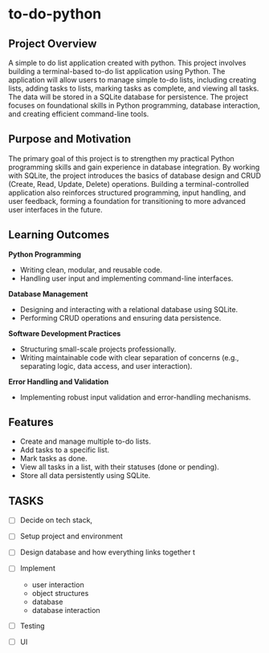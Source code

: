 # to-do-python
## Project Overview
A simple to do list application created with python. 
This project involves building a terminal-based to-do list application using Python. The application will allow users to manage simple to-do lists, including creating lists, adding tasks to lists, marking tasks as complete, and viewing all tasks. The data will be stored in a SQLite database for persistence. The project focuses on foundational skills in Python programming, database interaction, and creating efficient command-line tools.

## Purpose and Motivation
The primary goal of this project is to strengthen my practical Python programming skills and gain experience in database integration. By working with SQLite, the project introduces the basics of database design and CRUD (Create, Read, Update, Delete) operations. Building a terminal-controlled application also reinforces structured programming, input handling, and user feedback, forming a foundation for transitioning to more advanced user interfaces in the future.

## Learning Outcomes
**Python Programming**
- Writing clean, modular, and reusable code.
- Handling user input and implementing command-line interfaces.

**Database Management**
- Designing and interacting with a relational database using SQLite.
- Performing CRUD operations and ensuring data persistence.

**Software Development Practices**
- Structuring small-scale projects professionally.
- Writing maintainable code with clear separation of concerns (e.g., separating logic, data access, and user interaction).

**Error Handling and Validation**
- Implementing robust input validation and error-handling mechanisms.

## Features
- Create and manage multiple to-do lists.
- Add tasks to a specific list.
- Mark tasks as done.
- View all tasks in a list, with their statuses (done or pending).
- Store all data persistently using SQLite.

## TASKS
- [ ] Decide on tech stack,
- [ ] Setup project and environment
- [ ] Design database and how everything links together t
- [ ] Implement
  * user interaction
  * object structures
  * database
  * database interaction
- [ ] Testing
- [ ] UI
  
